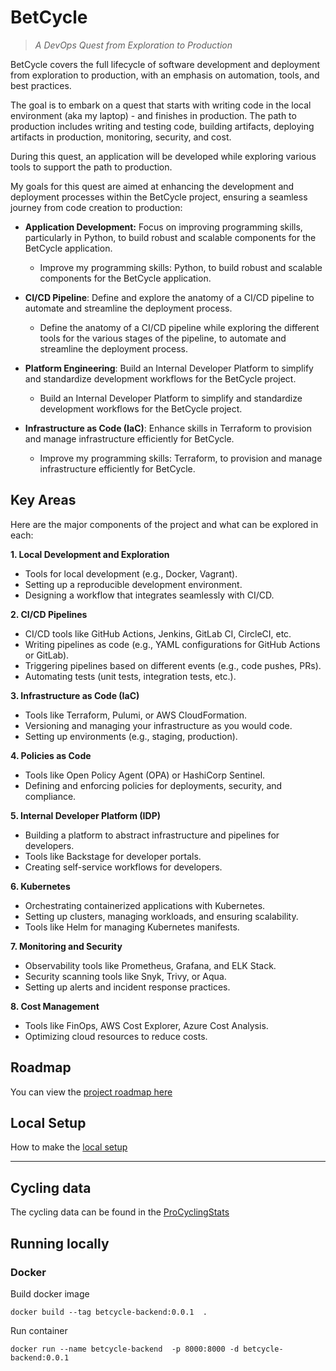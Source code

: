 # BetCycle

> _A DevOps Quest from Exploration to Production_

BetCycle covers the full lifecycle of software development and deployment from exploration to production, with an emphasis on automation, tools, and best practices.

The goal is to embark on a quest that starts with writing code in the local environment (aka my laptop) - and finishes in production. The path to production includes writing and testing code, building artifacts, deploying artifacts in production, monitoring, security, and cost.

During this quest, an application will be developed while exploring various tools to support the path to production.

My goals for this quest are aimed at enhancing the development and deployment processes within the BetCycle project, ensuring a seamless journey from code creation to production:

- __Application Development:__ Focus on improving programming skills, particularly in Python, to build robust and scalable components for the BetCycle application.
    - Improve my programming skills: Python, to build robust and scalable components for the BetCycle application.

- __CI/CD Pipeline__: Define and explore the anatomy of a CI/CD pipeline to automate and streamline the deployment process.
    - Define the anatomy of a CI/CD pipeline while exploring the different tools for the various stages of the pipeline, to automate and streamline the deployment process.

- __Platform Engineering__: Build an Internal Developer Platform to simplify and standardize development workflows for the BetCycle project.
    - Build an Internal Developer Platform to simplify and standardize development workflows for the BetCycle project.

- __Infrastructure as Code (IaC)__:  Enhance skills in Terraform to provision and manage infrastructure efficiently for BetCycle.
    - Improve my programming skills: Terraform, to provision and manage infrastructure efficiently for BetCycle.


## Key Areas

Here are the major components of the project and what can be explored in each:

__1. Local Development and Exploration__
- Tools for local development (e.g., Docker, Vagrant).
- Setting up a reproducible development environment.
- Designing a workflow that integrates seamlessly with CI/CD.

__2. CI/CD Pipelines__
- CI/CD tools like GitHub Actions, Jenkins, GitLab CI, CircleCI, etc.
- Writing pipelines as code (e.g., YAML configurations for GitHub Actions or GitLab).
- Triggering pipelines based on different events (e.g., code pushes, PRs).
- Automating tests (unit tests, integration tests, etc.).

__3. Infrastructure as Code (IaC)__
- Tools like Terraform, Pulumi, or AWS CloudFormation.
- Versioning and managing your infrastructure as you would code.
- Setting up environments (e.g., staging, production).


__4. Policies as Code__
- Tools like Open Policy Agent (OPA) or HashiCorp Sentinel.
- Defining and enforcing policies for deployments, security, and compliance.

__5. Internal Developer Platform (IDP)__
- Building a platform to abstract infrastructure and pipelines for developers.
- Tools like Backstage for developer portals.
- Creating self-service workflows for developers.

__6. Kubernetes__
- Orchestrating containerized applications with Kubernetes.
- Setting up clusters, managing workloads, and ensuring scalability.
- Tools like Helm for managing Kubernetes manifests.

__7. Monitoring and Security__
- Observability tools like Prometheus, Grafana, and ELK Stack.
- Security scanning tools like Snyk, Trivy, or Aqua.
- Setting up alerts and incident response practices.

__8. Cost Management__

- Tools like FinOps, AWS Cost Explorer, Azure Cost Analysis.
- Optimizing cloud resources to reduce costs.


## Roadmap

You can view the [project roadmap here](roadmap.md)

## Local Setup

How to make the [local setup](local-setup.d)


---
## Cycling data

The cycling data can be found in the [ProCyclingStats](https://www.procyclingstats.com/)


## Running locally

### Docker

Build docker image
```
docker build --tag betcycle-backend:0.0.1  .
```

Run container
```
docker run --name betcycle-backend  -p 8000:8000 -d betcycle-backend:0.0.1
```